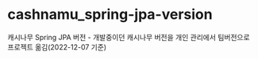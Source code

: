 # cashnamu_spring-jpa-version
캐시나무 Spring JPA 버전 - 개발중이던 캐시나무 버전을 개인 관리에서 팀버전으로 프로젝트 옮김(2022-12-07 기준)

